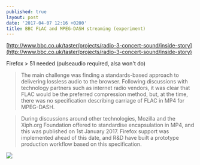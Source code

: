 ```yaml
---
published: true
layout: post
date: '2017-04-07 12:16 +0200'
title: BBC FLAC and MPEG-DASH streaming (experiment)
---
```

[http://www.bbc.co.uk/taster/projects/radio-3-concert-sound/inside-story](http://www.bbc.co.uk/taster/projects/radio-3-concert-sound/inside-story)

Firefox > 51 needed (pulseaudio required, alsa won't do)

> The main challenge was finding a standards-based approach to delivering lossless audio to the browser. Following discussions with technology partners such as internet radio vendors, it was clear that FLAC would be the preferred compression method, but, at the time, there was no specification describing carriage of FLAC in MP4 for MPEG-DASH.

> During discussions around other technologies, Mozilla and the Xiph.org Foundation offered to standardise encapsulation in MP4, and this was published on 1st January 2017. Firefox support was implemented ahead of this date, and R&D have built a prototype production workflow based on this specification.

![](https://wiki.xiph.org/images/thumb/9/99/Xiph-Logo-Square.svg/400px-Xiph-Logo-Square.svg.png)
